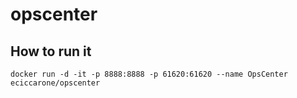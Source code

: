 # opscenter


## How to run it

`docker run -d -it -p 8888:8888 -p 61620:61620 --name OpsCenter  eciccarone/opscenter`